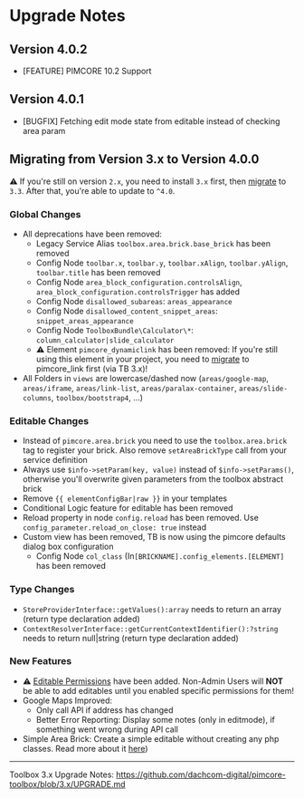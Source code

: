 # Upgrade Notes

## Version 4.0.2
- [FEATURE] PIMCORE 10.2 Support

## Version 4.0.1
- [BUGFIX] Fetching edit mode state from editable instead of checking area param
 
## Migrating from Version 3.x to Version 4.0.0
⚠️ If you're still on version `2.x`, you need to install `3.x` first, then [migrate](https://github.com/dachcom-digital/pimcore-toolbox/blob/3.x/UPGRADE.md) to `3.3`. After that, you're able to update to `^4.0`.

### Global Changes
- All deprecations have been removed: 
  - Legacy Service Alias `toolbox.area.brick.base_brick` has been removed 
  - Config Node `toolbar.x`, `toolbar.y`, `toolbar.xAlign`, `toolbar.yAlign`, `toolbar.title` has been removed
  - Config Node `area_block_configuration.controlsAlign`, `area_block_configuration.controlsTrigger` has added
  - Config Node `disallowed_subareas`: `areas_appearance`
  - Config Node `disallowed_content_snippet_areas`: `snippet_areas_appearance`
  - Config Node `ToolboxBundle\Calculator\*`: `column_calculator|slide_calculator`
  - ⚠️ Element `pimcore_dynamiclink` has been removed: If you're still using this element in your project, you need to [migrate](https://github.com/dachcom-digital/pimcore-toolbox/blob/3.x/docs/70_ConfigurationFlags.md#-use_dynamic_links-flag) to pimcore_link first (via TB 3.x)!
- All Folders in `views` are lowercase/dashed now (`areas/google-map`, `areas/iframe`, `areas/link-list`, `areas/paralax-container`, `areas/slide-columns`, `toolbox/bootstrap4`, ...)

### Editable Changes
- Instead of `pimcore.area.brick` you need to use the `toolbox.area.brick` tag to register your brick. Also remove `setAreaBrickType` call from your service definition 
- Always use `$info->setParam(key, value)` instead of `$info->setParams()`, otherwise you'll overwrite given parameters from the toolbox abstract brick
- Remove `{{ elementConfigBar|raw }}` in your templates
- Conditional Logic feature for editable has been removed
- Reload property in node `config.reload` has been removed. Use `config_parameter.reload_on_close: true` instead
- Custom view has been removed, TB is now using the pimcore defaults dialog box configuration
   - Config Node `col_class` (In`[BRICKNAME].config_elements.[ELEMENT]` has been removed

### Type Changes
- `StoreProviderInterface::getValues():array` needs to return an array (return type declaration added)
- `ContextResolverInterface::getCurrentContextIdentifier():?string` needs to return null|string (return type declaration added)

### New Features
- ⚠️ [Editable Permissions](https://github.com/dachcom-digital/pimcore-toolbox/issues/161) have been added. Non-Admin Users will **NOT** be able to add editables until you enabled specific permissions for them! 
- Google Maps Improved: 
  - Only call API if address has changed
  - Better Error Reporting: Display some notes (only in editmode), if something went wrong during API call
- Simple Area Brick: Create a simple editable without creating any php classes. Read more about it [here](./docs/10_CustomBricks.md#simple-brick))
***

Toolbox 3.x Upgrade Notes: https://github.com/dachcom-digital/pimcore-toolbox/blob/3.x/UPGRADE.md
